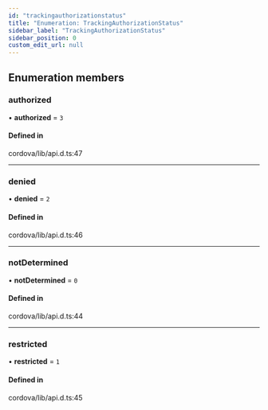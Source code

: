 ```yaml
---
id: "trackingauthorizationstatus"
title: "Enumeration: TrackingAuthorizationStatus"
sidebar_label: "TrackingAuthorizationStatus"
sidebar_position: 0
custom_edit_url: null
---
```


## Enumeration members

### authorized

• **authorized** = `3`

#### Defined in

cordova/lib/api.d.ts:47

___

### denied

• **denied** = `2`

#### Defined in

cordova/lib/api.d.ts:46

___

### notDetermined

• **notDetermined** = `0`

#### Defined in

cordova/lib/api.d.ts:44

___

### restricted

• **restricted** = `1`

#### Defined in

cordova/lib/api.d.ts:45

